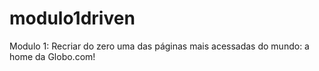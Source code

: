 # modulo1driven
Modulo 1: Recriar do zero uma das páginas mais acessadas do mundo: a home da Globo.com!
